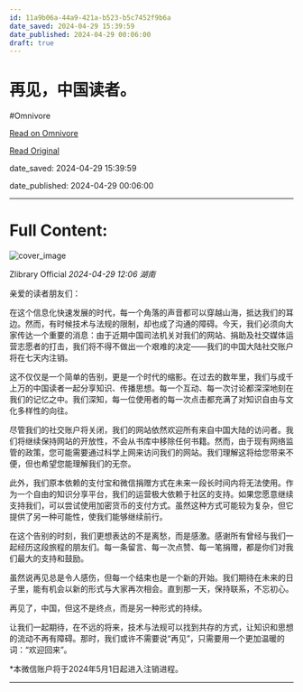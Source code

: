```yaml
---
id: 11a9b06a-44a9-421a-b523-b5c7452f9b6a
date_saved: 2024-04-29 15:39:59
date_published: 2024-04-29 00:06:00
draft: true
---
```


# 再见，中国读者。
#Omnivore

[Read on Omnivore](https://omnivore.app/me/-18f2b5f0936)

[Read Original](https://mp.weixin.qq.com/s/uD8jdSb3bGRB7yZK4_BZIw)

date_saved: 2024-04-29 15:39:59

date_published: 2024-04-29 00:06:00

--- 

# Full Content: 

![cover_image](https://proxy-prod.omnivore-image-cache.app/0x0,sxmdcx7fVKRk52663JARShe3MYrGDyi-j3ZvyWrCoeNM/https://mmbiz.qpic.cn/mmbiz_jpg/LnqibuvWdQcAYVrKFdNMMu0JtqbdfGyQnWrn8p8P06jvdrN7W9UeiaH2aMbjYKloevvSzFF63OY4jjRI5D5zCURQ/0?wx_fmt=jpeg) 

 Zlibrary Official _2024-04-29 12:06_ _湖南_ 

亲爱的读者朋友们：

 在这个信息化快速发展的时代，每一个角落的声音都可以穿越山海，抵达我们的耳边。然而，有时候技术与法规的限制，却也成了沟通的障碍。今天，我们必须向大家传达一个重要的消息：由于近期中国司法机关对我们的网站、捐助及社交媒体运营志愿者的打击，我们将不得不做出一个艰难的决定——我们的中国大陆社交账户将在七天内注销。

 这不仅仅是一个简单的告别，更是一个时代的缩影。在过去的数年里，我们与成千上万的中国读者一起分享知识、传播思想。每一个互动、每一次讨论都深深地刻在我们的记忆之中。我们深知，每一位使用者的每一次点击都充满了对知识自由与文化多样性的向往。

 尽管我们的社交账户将关闭，我们的网站依然欢迎所有来自中国大陆的访问者。我们将继续保持网站的开放性，不会从书库中移除任何书籍。然而，由于现有网络监管的政策，您可能需要通过科学上网来访问我们的网站。我们理解这将给您带来不便，但也希望您能理解我们的无奈。

 此外，我们原本依赖的支付宝和微信捐赠方式在未来一段长时间内将无法使用。作为一个自由的知识分享平台，我们的运营极大依赖于社区的支持。如果您愿意继续支持我们，可以尝试使用加密货币的支付方式。虽然这种方式可能较为复杂，但它提供了另一种可能性，使我们能够继续前行。

 在这个告别的时刻，我们更想表达的不是离愁，而是感激。感谢所有曾经与我们一起经历这段旅程的朋友们。每一条留言、每一次点赞、每一笔捐赠，都是你们对我们最大的支持和鼓励。

 虽然说再见总是令人感伤，但每一个结束也是一个新的开始。我们期待在未来的日子里，能有机会以新的形式与大家再次相会。直到那一天，保持联系，不忘初心。

 再见了，中国，但这不是终点，而是另一种形式的持续。

让我们一起期待，在不远的将来，技术与法规可以找到共存的方式，让知识和思想的流动不再有障碍。那时，我们或许不需要说“再见”，只需要用一个更加温暖的词：“欢迎回来”。

\*本微信账户将于2024年5月1日起进入注销进程。  

---


